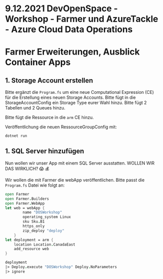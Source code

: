 # 9.12.2021 DevOpenSpace - Workshop - Farmer und AzureTackle - Azure Cloud Data Operations

# Farmer Erweiterungen, Ausblick Container Apps 

## 1. Storage Account erstellen

Bitte ergänzt die `Program.fs` um eine neue Computational Expression (CE) für die Erstellung eines neuen Storage Accounts. 
Bitte fügt in die StorageAccountConfig ein Storage Type eurer Wahl hinzu.
Bitte fügt 2 Tabellen und 2 Queues hinzu.

Bitte fügt die Ressource in die `arm` CE hinzu.

Veröffentlichung die neuen RessourceGroupConfig mit:

```bash
dotnet run
```

## 1. SQL Server hinzufügen

Nun wollen wir unser App mit einem SQL Server ausstatten. 
WOLLEN WIR DAS WIRKLICH? 
:scream: 
:moneybag:

Wir wollen die mit Farmer die webApp veröffentlichen.
Bitte passt die `Program.fs` Datei wie folgt an:

```fs
open Farmer
open Farmer.Builders
open Farmer.WebApp
let web = webApp {
        name "DOSWorkshop"
        operating_system Linux
        sku Sku.B1
        https_only
        zip_deploy "deploy"
    }
let deployment = arm {
    location Location.CanadaEast
    add_resource web
}

deployment
|> Deploy.execute "DOSWorkshop" Deploy.NoParameters
|> ignore
```
